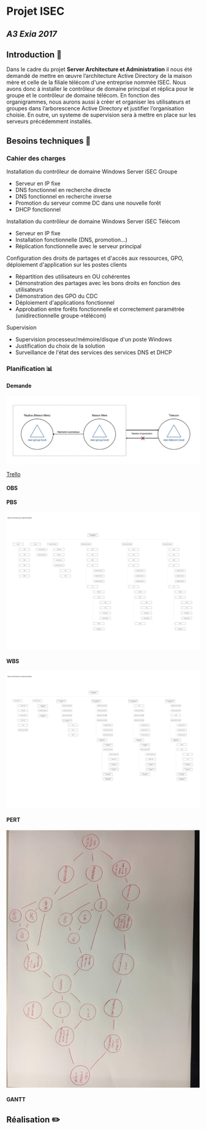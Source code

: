 # Projet ISEC
## *A3 Exia 2017*
## Introduction :mag_right:

Dans le cadre du projet **Server Architecture et Administration** il nous été demandé de mettre en œuvre l’architecture Active Directory de la maison mère et celle de la filiale télécom d'une entreprise nommée ISEC.
Nous avons donc à installer le contrôleur de domaine principal et réplica pour le groupe et le contrôleur de domaine télécom. 
En fonction des organigrammes, nous aurons aussi à créer et organiser les utilisateurs et groupes dans l’arborescence Active Directory et justifier l’organisation choisie. 
En outre, un systeme de supervision sera à mettre en place sur les serveurs précédemment installés.

## Besoins techniques :page_facing_up:
### Cahier des charges

Installation du contrôleur de domaine Windows Server iSEC Groupe
  - Serveur en IP fixe
  - DNS fonctionnel en recherche directe
  - DNS fonctionnel en recherche inverse
  - Promotion du serveur comme DC dans une nouvelle forêt
  - DHCP fonctionnel


Installation du contrôleur de domaine Windows Server iSEC Télécom
  - Serveur en IP fixe
  - Installation fonctionnelle (DNS, promotion…)
  - Réplication fonctionnelle avec le serveur principal


Configuration des droits de partages et d'accès aux ressources, GPO, déploiement d'application sur les postes clients
  - Répartition des utilisateurs en OU cohérentes
  - Démonstration des partages avec les bons droits en fonction des utilisateurs
  - Démonstration des GPO du CDC
  - Déploiement d'applications fonctionnel
  - Approbation entre forêts fonctionnelle et correctement paramétrée (unidirectionnelle groupe->télécom)


Supervision
  - Supervision processeur/mémoire/disque d'un poste Windows
  - Justification du choix de la solution
  - Surveillance de l'état des services des services DNS et DHCP


### Planification :bar_chart:

#### Demande
![Picture](img/demande_ISEC.jpg)

[Trello](https://trello.com/b/T8vvbAFE/isecproject)

#### OBS
#### PBS
![Picture](img/PBS_ISEC-1.jpg)
#### WBS
![Picture](img/WBS_ISEC-1.jpg)
#### PERT
![Picture](img/PERT_ISEC.jpg)
#### GANTT

## Réalisation :pencil2:



